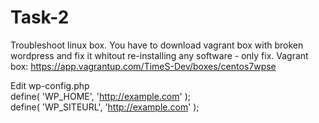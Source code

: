 # Task-2

Troubleshoot linux box.
You have to download vagrant box with broken wordpress and fix it whitout re-installing any software - only fix.
Vagrant box:
https://app.vagrantup.com/TimeS-Dev/boxes/centos7wpse

Edit wp-config.php    
define( 'WP_HOME', 'http://example.com' );    
define( 'WP_SITEURL', 'http://example.com' );    
